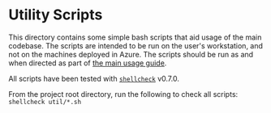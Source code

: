 # Utility Scripts

This directory contains some simple bash scripts that aid usage of the main codebase.
The scripts are intended to be run on the user's workstation, and not on the machines deployed in Azure.
The scripts should be run as and when directed as part of [the main usage guide](../deploy/v2/USAGE.md).

All scripts have been tested with [`shellcheck`](https://www.shellcheck.net/) v0.7.0.

From the project root directory, run the following to check all scripts: `shellcheck util/*.sh`
